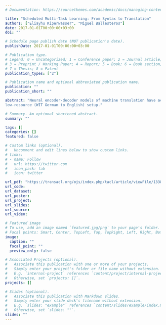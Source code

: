 ```yaml
---
# Documentation: https://sourcethemes.com/academic/docs/managing-content/

title: "Scheduled Multi-Task Learning: From Syntax to Translation"
authors: ["Eliayhu Kiperwasser", "Miguel Ballesteros"]
date: 2017-01-01T00:00:00+03:00
doi: ""

# Schedule page publish date (NOT publication's date).
publishDate: 2017-01-01T00:00:00+03:00

# Publication type.
# Legend: 0 = Uncategorized; 1 = Conference paper; 2 = Journal article;
# 3 = Preprint / Working Paper; 4 = Report; 5 = Book; 6 = Book section;
# 7 = Thesis; 8 = Patent
publication_types: ["2"]

# Publication name and optional abbreviated publication name.
publication: ""
publication_short: ""

abstract: "Neural encoder-decoder models of machine translation have achieved impressive results, while learning linguistic knowledge of both the source and target languages in an implicit end-to-end manner. We propose a framework in which our model begins learning syntax and translation interleaved and gradually puts more focus on translation. Using this approach, we achieve considerable improvements in terms of BLEU score on relatively large parallel corpus (WMT14 English to German) and a
low-resource (WIT German to English) setup."

# Summary. An optional shortened abstract.
summary: ""

tags: []
categories: []
featured: false

# Custom links (optional).
#   Uncomment and edit lines below to show custom links.
# links:
# - name: Follow
#   url: https://twitter.com
#   icon_pack: fab
#   icon: twitter

url_pdf: "https://transacl.org/ojs/index.php/tacl/article/viewFile/1338/295"
url_code: 
url_dataset:
url_poster: 
url_project:
url_slides: 
url_source:
url_video:

# Featured image
# To use, add an image named `featured.jpg/png` to your page's folder. 
# Focal points: Smart, Center, TopLeft, Top, TopRight, Left, Right, BottomLeft, Bottom, BottomRight.
image:
  caption: ""
  focal_point: ""
  preview_only: false

# Associated Projects (optional).
#   Associate this publication with one or more of your projects.
#   Simply enter your project's folder or file name without extension.
#   E.g. `internal-project` references `content/project/internal-project/index.md`.
#   Otherwise, set `projects: []`.
projects: []

# Slides (optional).
#   Associate this publication with Markdown slides.
#   Simply enter your slide deck's filename without extension.
#   E.g. `slides: "example"` references `content/slides/example/index.md`.
#   Otherwise, set `slides: ""`.
slides: ""
---
```

